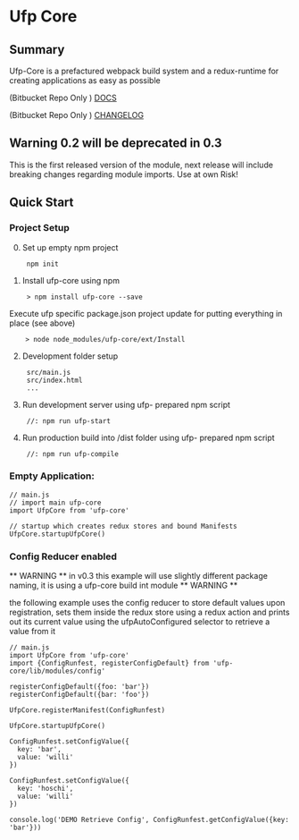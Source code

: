 # Ufp Core

## Summary

Ufp-Core is a prefactured webpack build system and a redux-runtime for creating
applications as easy as possible

(Bitbucket Repo Only )
[DOCS](docs/README.md)

(Bitbucket Repo Only )
[CHANGELOG](CHANGELOG.md)

## Warning 0.2 will be deprecated in 0.3

This is the first released version of the module, next release will include
breaking changes regarding module imports. Use at own Risk!


## Quick Start

### Project Setup

0. Set up empty npm project

        npm init

1. Install ufp-core using npm

        > npm install ufp-core --save
    
Execute ufp specific package.json project update for putting everything in place (see above)

        > node node_modules/ufp-core/ext/Install

2. Development folder setup

        src/main.js
        src/index.html
        ...
    
3. Run development server using ufp- prepared npm script

        //: npm run ufp-start
    
3. Run production build into /dist folder using ufp- prepared npm script

        //: npm run ufp-compile


### Empty Application:
 
    // main.js
    // import main ufp-core 
    import UfpCore from 'ufp-core'
    
    // startup which creates redux stores and bound Manifests
    UfpCore.startupUfpCore()

### Config Reducer enabled

** WARNING **
in v0.3 this example will use slightly different package naming, it is
using a ufp-core build int module
** WARNING **

the following example uses the config reducer to store default values upon registration,
sets them inside the redux store using a redux action and prints out its current value 
using the ufpAutoConfigured selector to retrieve a value from it

    // main.js
    import UfpCore from 'ufp-core'
    import {ConfigRunfest, registerConfigDefault} from 'ufp-core/lib/modules/config'

    registerConfigDefault({foo: 'bar'})
    registerConfigDefault({bar: 'foo'})

    UfpCore.registerManifest(ConfigRunfest)

    UfpCore.startupUfpCore()
    
    ConfigRunfest.setConfigValue({
      key: 'bar',
      value: 'willi'
    })
    
    ConfigRunfest.setConfigValue({
      key: 'hoschi',
      value: 'willi'
    })
    
    console.log('DEMO Retrieve Config', ConfigRunfest.getConfigValue({key: 'bar'}))

    
    
 





